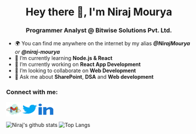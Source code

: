 <h1 align="center">Hey there 👋, I'm Niraj Mourya</h1>
<h3 align="center">Programmer Analyst @ Bitwise Solutions Pvt. Ltd.</h3>

-  🌍 You can find me anywhere on the internet by my alias ***@NirajMourya** or **@niraj-mourya***
-  🌱 I’m currently learning **Node.js & React**
-  🔭 I’m currently working on **React App Development**
-  👯 I’m looking to collaborate on **Web Development**
-  💬 Ask me about **SharePoint**, **DSA** and **Web development**

<h3 align="left">Connect with me:</h3>
<p align="left">
<a href="mailto:nirajmourya786@gmail.com" target="blank"><img align="center" src="https://github.com/NirajMourya/NirajMourya/blob/db152ad37bb2678592f821d4f5b4ca8e92cf2d6f/gmail.svg" alt="paytoncodes" height="40" width="40" /></a>
<a href="https://twitter.com/nirajmourya24" target="blank"><img align="center" src="https://github.com/NirajMourya/NirajMourya/blob/db152ad37bb2678592f821d4f5b4ca8e92cf2d6f/twitter.svg" alt="paytoncodes" height="30" width="40" /></a>
<a href="https://www.linkedin.com/in/niraj-mourya/" target="blank"><img align="center" src="https://github.com/NirajMourya/NirajMourya/blob/db152ad37bb2678592f821d4f5b4ca8e92cf2d6f/linked-in-alt.svg" alt="payton-pierce" height="30" width="40" /></a>
</p>

![Niraj's github stats](https://github-readme-stats.vercel.app/api?username=NirajMourya&show_icons=true&hide=["issues"])
![Top Langs](https://github-readme-stats.vercel.app/api/top-langs/?username=NirajMourya&layout=compact)
